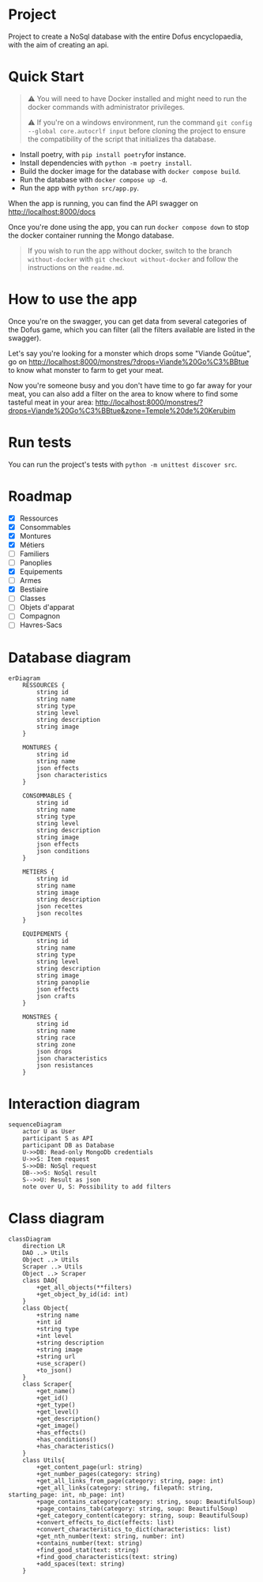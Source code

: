 # Project
Project to create a NoSql database with the entire Dofus encyclopaedia, with the aim of creating an api.

# Quick Start
> :warning: You will need to have Docker installed and might need to run the docker commands with administrator privileges.
> 
> :warning: If you're on a windows environment, run the command `git config --global core.autocrlf input` before cloning the project to ensure the compatibility of the script that initializes tha database.

- Install poetry, with `pip install poetry`for instance.
- Install dependencies with `python -m poetry install`.
- Build the docker image for the database with `docker compose build`.
- Run the database with `docker compose up -d`.
- Run the app with `python src/app.py`.

When the app is running, you can find the API swagger on [http://localhost:8000/docs](http://localhost:8000/docs)

Once you're done using the app, you can run `docker compose down` to stop the docker container running the Mongo database. 

> If you wish to run the app without docker, switch to the branch `without-docker` with `git checkout without-docker` and follow the instructions on the `readme.md`.

# How to use the app

Once you're on the swagger, you can get data from several categories of the Dofus game, which you can filter (all the filters available are listed in the swagger).

Let's say you're looking for a monster which drops some "Viande Goûtue", go on [http://localhost:8000/monstres/?drops=Viande%20Go%C3%BBtue](http://localhost:8000/monstres/?drops=Viande%20Go%C3%BBtue) to know what monster to farm to get your meat.

Now you're someone busy and you don't have time to go far away for your meat, you can also add a filter on the area to know where to find some tasteful meat in your area: [http://localhost:8000/monstres/?drops=Viande%20Go%C3%BBtue&zone=Temple%20de%20Kerubim](http://localhost:8000/monstres/?drops=Viande%20Go%C3%BBtue&zone=Temple%20de%20Kerubim)

# Run tests

You can run the project's tests with `python -m unittest discover src`.

# Roadmap

- [x] Ressources
- [x] Consommables
- [x] Montures
- [x] Métiers
- [ ] Familiers
- [ ] Panoplies
- [x] Equipements
- [ ] Armes
- [x] Bestiaire
- [ ] Classes
- [ ] Objets d'apparat
- [ ] Compagnon
- [ ] Havres-Sacs

# Database diagram

```mermaid
erDiagram
    RESSOURCES {
        string id
        string name
        string type
        string level
        string description
        string image
    }

    MONTURES {
        string id
        string name
        json effects
        json characteristics
    }

    CONSOMMABLES {
        string id
        string name
        string type
        string level
        string description
        string image
        json effects
        json conditions
    }

    METIERS {
        string id
        string name
        string image
        string description
        json recettes
        json recoltes
    }

    EQUIPEMENTS {
        string id
        string name
        string type
        string level
        string description
        string image
        string panoplie
        json effects
        json crafts
    }

    MONSTRES {
        string id
        string name
        string race
        string zone
        json drops
        json characteristics
        json resistances
    }
```

# Interaction diagram

```mermaid
sequenceDiagram
    actor U as User
    participant S as API
    participant DB as Database
    U->>DB: Read-only MongoDb credentials
    U->>S: Item request
    S->>DB: NoSql request
    DB-->>S: NoSql result
    S-->>U: Result as json
    note over U, S: Possibility to add filters
```

# Class diagram

```mermaid
classDiagram
    direction LR
    DAO ..> Utils
    Object ..> Utils
    Scraper ..> Utils
    Object ..> Scraper
    class DAO{
        +get_all_objects(**filters)
        +get_object_by_id(id: int)
    }
    class Object{
        +string name
        +int id
        +string type
        +int level
        +string description
        +string image
        +string url
        +use_scraper()
        +to_json()
    }
    class Scraper{
        +get_name()
        +get_id()
        +get_type()
        +get_level()
        +get_description()
        +get_image()
        +has_effects()
        +has_conditions()
        +has_characteristics()
    }
    class Utils{
        +get_content_page(url: string)
        +get_number_pages(category: string)
        +get_all_links_from_page(category: string, page: int)
        +get_all_links(category: string, filepath: string, starting_page: int, nb_page: int)
        +page_contains_category(category: string, soup: BeautifulSoup)
        +page_contains_tab(category: string, soup: BeautifulSoup)
        +get_category_content(category: string, soup: BeautifulSoup)
        +convert_effects_to_dict(effects: list)
        +convert_characteristics_to_dict(characteristics: list)
        +get_nth_number(text: string, number: int)
        +contains_number(text: string)
        +find_good_stat(text: string)
        +find_good_characteristics(text: string)
        +add_spaces(text: string)
    }

```
